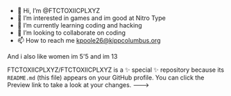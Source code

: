 - 👋 Hi, I’m @FTCTOXIICPLXYZ
- 👀 I’m interested in games and im good at Nitro Type
- 🌱 I’m currently learning coding and hacking
- 💞️ I’m looking to collaborate on coding
- 📫 How to reach me kpoole26@kippcolumbus.org

And i also like women im 5'5 and im 13 

FTCTOXIICPLXYZ/FTCTOXIICPLXYZ is a ✨ special ✨ repository because its `README.md` (this file) appears on your GitHub profile.
You can click the Preview link to take a look at your changes.
--->
